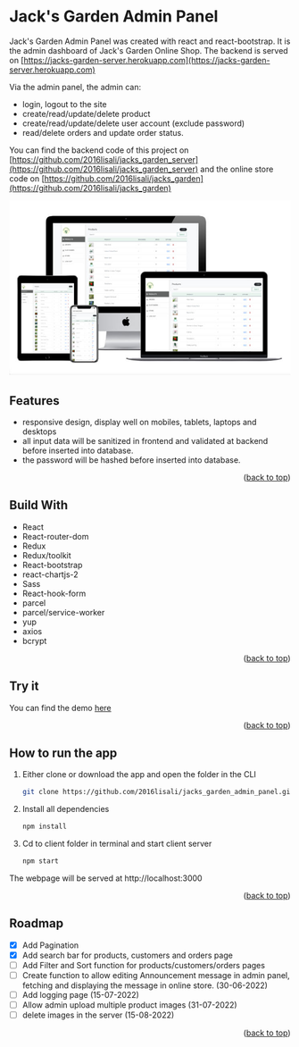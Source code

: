 # Jack's Garden Admin Panel

Jack's Garden Admin Panel was created with react and react-bootstrap. It is the admin dashboard of Jack's Garden Online Shop.
The backend is served on [https://jacks-garden-server.herokuapp.com](https://jacks-garden-server.herokuapp.com)

Via the admin panel, the admin can:

- login, logout to the site
- create/read/update/delete product
- create/read/update/delete user account (exclude password)
- read/delete orders and update order status.

You can find the backend code of this project on [https://github.com/2016lisali/jacks_garden_server](https://github.com/2016lisali/jacks_garden_server) and the online store code on [https://github.com/2016lisali/jacks_garden](https://github.com/2016lisali/jacks_garden)

![project image](https://github.com/2016lisali/lisali/blob/main/public/assets/jacks_garden_admin_panel_responsive.jpg)

## Features

- responsive design, display well on mobiles, tablets, laptops and desktops
- all input data will be sanitized in frontend and validated at backend before inserted into database.
- the password will be hashed before inserted into database.

<p align="right">(<a href="#top">back to top</a>)</p>

## Build With

- React
- React-router-dom
- Redux
- Redux/toolkit
- React-bootstrap
- react-chartjs-2
- Sass
- React-hook-form
- parcel
- parcel/service-worker
- yup
- axios
- bcrypt

<p align="right">(<a href="#top">back to top</a>)</p>

## Try it

You can find the demo [here](https://jacksgardenadmin.netlify.app/)

<p align="right">(<a href="#top">back to top</a>)</p>

## How to run the app

1. Either clone or download the app and open the folder in the CLI

   ```sh
   git clone https://github.com/2016lisali/jacks_garden_admin_panel.git
   ```

2. Install all dependencies
   ```sh
   npm install
   ```
3. Cd to client folder in terminal and start client server
   ```sh
   npm start
   ```

The webpage will be served at http://localhost:3000

<p align="right">(<a href="#top">back to top</a>)</p>

## Roadmap

- [x] Add Pagination
- [x] Add search bar for products, customers and orders page
- [ ] Add Filter and Sort function for products/customers/orders pages
- [ ] Create function to allow editing Announcement message in admin panel,
      fetching and displaying the message in online store. (30-06-2022)
- [ ] Add logging page (15-07-2022)
- [ ] Allow admin upload multiple product images (31-07-2022)
- [ ] delete images in the server (15-08-2022)

<p align="right">(<a href="#top">back to top</a>)</p>
